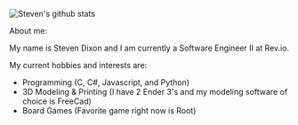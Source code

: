 ![Steven's github stats](https://github-readme-stats.vercel.app/api?username=stevenmdixon)

About me: 

My name is Steven Dixon and I am currently a Software Engineer II at Rev.io. 

My current hobbies and interests are:
- Programming (C, C#, Javascript, and Python)
- 3D Modeling & Printing (I have 2 Ender 3's and my modeling software of choice is FreeCad)
- Board Games (Favorite game right now is Root)

<!--
**StevenMDixon/StevenMDixon** is a ✨ _special_ ✨ repository because its `README.md` (this file) appears on your GitHub profile.

Here are some ideas to get you started:

- 🔭 I’m currently working on ...-
 🌱 I’m currently learning ...
- 👯 I’m looking to collaborate on ...
- 🤔 I’m looking for help with ...
- 💬 Ask me about ...
- 📫 How to reach me: ...
- 😄 Pronouns: ...
- ⚡ Fun fact: ...
-->
